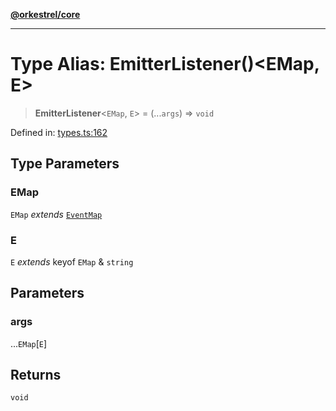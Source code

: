 [**@orkestrel/core**](../index.md)

***

# Type Alias: EmitterListener()\<EMap, E\>

> **EmitterListener**\<`EMap`, `E`\> = (...`args`) => `void`

Defined in: [types.ts:162](https://github.com/orkestrel/core/blob/98df1af1b029ad0f39e413b90869151f4152e5dd/src/types.ts#L162)

## Type Parameters

### EMap

`EMap` *extends* [`EventMap`](EventMap.md)

### E

`E` *extends* keyof `EMap` & `string`

## Parameters

### args

...`EMap`\[`E`\]

## Returns

`void`
